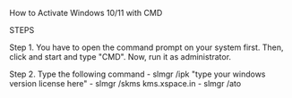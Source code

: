 How to Activate Windows 10/11 with CMD

STEPS

Step 1. You have to open the command prompt on your system first. Then, click and start and type "CMD". Now, run it as administrator.



Step 2. Type the following command
	- slmgr /ipk "type your windows version license here"
	- slmgr /skms kms.xspace.in
	- slmgr /ato